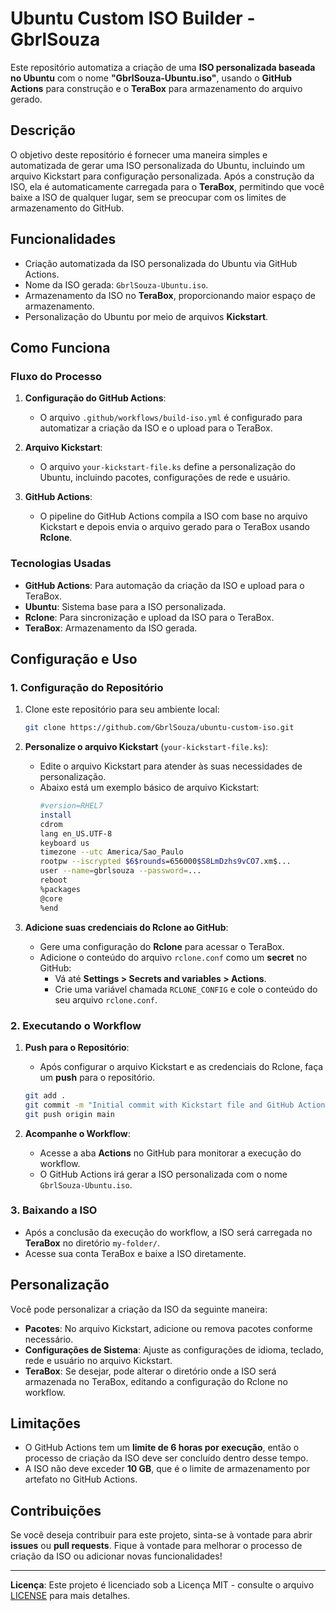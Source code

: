 # Ubuntu Custom ISO Builder - GbrlSouza

Este repositório automatiza a criação de uma **ISO personalizada baseada no Ubuntu** com o nome **"GbrlSouza-Ubuntu.iso"**, usando o **GitHub Actions** para construção e o **TeraBox** para armazenamento do arquivo gerado.

## Descrição

O objetivo deste repositório é fornecer uma maneira simples e automatizada de gerar uma ISO personalizada do Ubuntu, incluindo um arquivo Kickstart para configuração personalizada. Após a construção da ISO, ela é automaticamente carregada para o **TeraBox**, permitindo que você baixe a ISO de qualquer lugar, sem se preocupar com os limites de armazenamento do GitHub.

## Funcionalidades

- Criação automatizada da ISO personalizada do Ubuntu via GitHub Actions.
- Nome da ISO gerada: `GbrlSouza-Ubuntu.iso`.
- Armazenamento da ISO no **TeraBox**, proporcionando maior espaço de armazenamento.
- Personalização do Ubuntu por meio de arquivos **Kickstart**.

## Como Funciona

### Fluxo do Processo

1. **Configuração do GitHub Actions**:
   - O arquivo `.github/workflows/build-iso.yml` é configurado para automatizar a criação da ISO e o upload para o TeraBox.
   
2. **Arquivo Kickstart**:
   - O arquivo `your-kickstart-file.ks` define a personalização do Ubuntu, incluindo pacotes, configurações de rede e usuário.
   
3. **GitHub Actions**:
   - O pipeline do GitHub Actions compila a ISO com base no arquivo Kickstart e depois envia o arquivo gerado para o TeraBox usando **Rclone**.

### Tecnologias Usadas

- **GitHub Actions**: Para automação da criação da ISO e upload para o TeraBox.
- **Ubuntu**: Sistema base para a ISO personalizada.
- **Rclone**: Para sincronização e upload da ISO para o TeraBox.
- **TeraBox**: Armazenamento da ISO gerada.

## Configuração e Uso

### 1. Configuração do Repositório

1. Clone este repositório para seu ambiente local:
   ```bash
   git clone https://github.com/GbrlSouza/ubuntu-custom-iso.git
   ```

2. **Personalize o arquivo Kickstart** (`your-kickstart-file.ks`):
   - Edite o arquivo Kickstart para atender às suas necessidades de personalização.
   - Abaixo está um exemplo básico de arquivo Kickstart:
     ```bash
     #version=RHEL7
     install
     cdrom
     lang en_US.UTF-8
     keyboard us
     timezone --utc America/Sao_Paulo
     rootpw --iscrypted $6$rounds=656000$S8LmDzhs9vCO7.xm$...
     user --name=gbrlsouza --password=...
     reboot
     %packages
     @core
     %end
     ```

3. **Adicione suas credenciais do Rclone ao GitHub**:
   - Gere uma configuração do **Rclone** para acessar o TeraBox.
   - Adicione o conteúdo do arquivo `rclone.conf` como um **secret** no GitHub:
     - Vá até **Settings > Secrets and variables > Actions**.
     - Crie uma variável chamada `RCLONE_CONFIG` e cole o conteúdo do seu arquivo `rclone.conf`.

### 2. Executando o Workflow

1. **Push para o Repositório**:
   - Após configurar o arquivo Kickstart e as credenciais do Rclone, faça um **push** para o repositório.

   ```bash
   git add .
   git commit -m "Initial commit with Kickstart file and GitHub Actions workflow"
   git push origin main
   ```

2. **Acompanhe o Workflow**:
   - Acesse a aba **Actions** no GitHub para monitorar a execução do workflow.
   - O GitHub Actions irá gerar a ISO personalizada com o nome `GbrlSouza-Ubuntu.iso`.

### 3. Baixando a ISO

- Após a conclusão da execução do workflow, a ISO será carregada no **TeraBox** no diretório `my-folder/`.
- Acesse sua conta TeraBox e baixe a ISO diretamente.

## Personalização

Você pode personalizar a criação da ISO da seguinte maneira:

- **Pacotes**: No arquivo Kickstart, adicione ou remova pacotes conforme necessário.
- **Configurações de Sistema**: Ajuste as configurações de idioma, teclado, rede e usuário no arquivo Kickstart.
- **TeraBox**: Se desejar, pode alterar o diretório onde a ISO será armazenada no TeraBox, editando a configuração do Rclone no workflow.

## Limitações

- O GitHub Actions tem um **limite de 6 horas por execução**, então o processo de criação da ISO deve ser concluído dentro desse tempo.
- A ISO não deve exceder **10 GB**, que é o limite de armazenamento por artefato no GitHub Actions.

## Contribuições

Se você deseja contribuir para este projeto, sinta-se à vontade para abrir **issues** ou **pull requests**. Fique à vontade para melhorar o processo de criação da ISO ou adicionar novas funcionalidades!

---

**Licença**: Este projeto é licenciado sob a Licença MIT - consulte o arquivo [LICENSE](LICENSE) para mais detalhes.